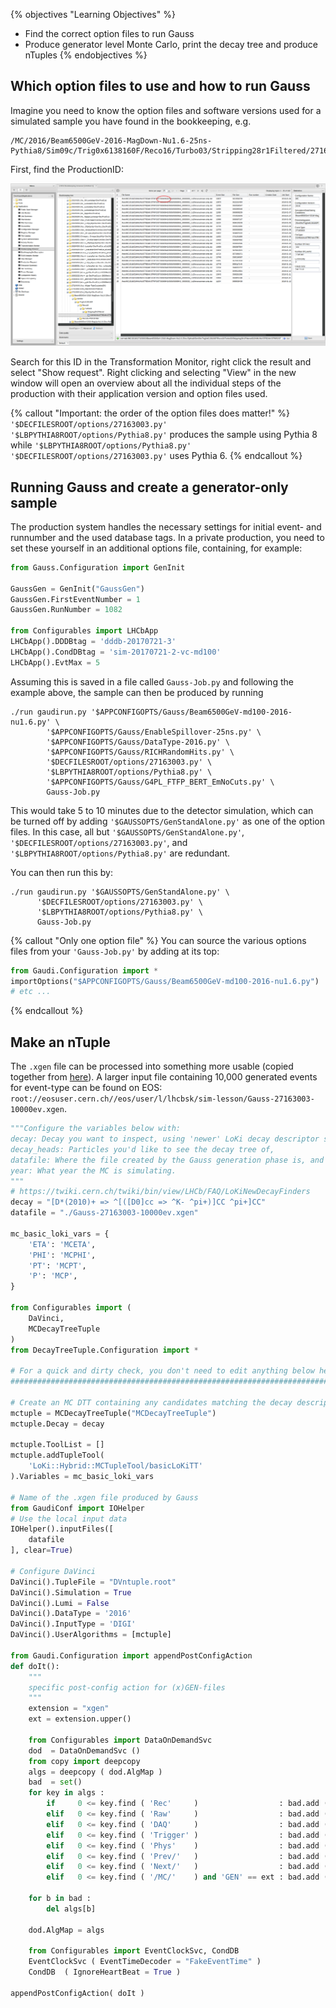 {% objectives "Learning Objectives" %}
* Find the correct option files to run Gauss
* Produce generator level Monte Carlo, print the decay tree and produce nTuples
{% endobjectives %} 

## Which option files to use and how to run Gauss

Imagine you need to know the option files and software versions used for a simulated sample you have found in the bookkeeping, e.g.
```
/MC/2016/Beam6500GeV-2016-MagDown-Nu1.6-25ns-Pythia8/Sim09c/Trig0x6138160F/Reco16/Turbo03/Stripping28r1Filtered/27163003/D2HMUNUSTREAM.STRIP.DST
```
First, find the ProductionID:

![FindingProductionID](img/simulation_1.png)

Search for this ID in the Transformation Monitor, right click the result and select "Show request". Right clicking and selecting "View" in the new window will open an overview about all the individual steps of the production with their application version and option files used.

{% callout "Important: the order of the option files does matter!" %}
`'$DECFILESROOT/options/27163003.py' '$LBPYTHIA8ROOT/options/Pythia8.py'` 
produces the sample using Pythia 8 while `'$LBPYTHIA8ROOT/options/Pythia8.py' 
'$DECFILESROOT/options/27163003.py'` uses Pythia 6.
{% endcallout %}

## Running Gauss and create a generator-only sample

The production system handles the necessary settings for initial event- and runnumber and the used database tags. In a private production, you need to set these yourself in an additional options file, containing, for example:
```python
from Gauss.Configuration import GenInit

GaussGen = GenInit("GaussGen")
GaussGen.FirstEventNumber = 1
GaussGen.RunNumber = 1082

from Configurables import LHCbApp
LHCbApp().DDDBtag = 'dddb-20170721-3'
LHCbApp().CondDBtag = 'sim-20170721-2-vc-md100'
LHCbApp().EvtMax = 5
```

Assuming this is saved in a file called `Gauss-Job.py` and following the example above, the sample can then be produced by running

```shell
./run gaudirun.py '$APPCONFIGOPTS/Gauss/Beam6500GeV-md100-2016-nu1.6.py' \
        '$APPCONFIGOPTS/Gauss/EnableSpillover-25ns.py' \
        '$APPCONFIGOPTS/Gauss/DataType-2016.py' \
        '$APPCONFIGOPTS/Gauss/RICHRandomHits.py' \
        '$DECFILESROOT/options/27163003.py' \
        '$LBPYTHIA8ROOT/options/Pythia8.py' \
        '$APPCONFIGOPTS/Gauss/G4PL_FTFP_BERT_EmNoCuts.py' \
        Gauss-Job.py
```

This would take 5 to 10 minutes due to the detector simulation, which can be turned off by adding `'$GAUSSOPTS/GenStandAlone.py'` as one of the option files.
In this case, all but `'$GAUSSOPTS/GenStandAlone.py'`, `'$DECFILESROOT/options/27163003.py'`, and `'$LBPYTHIA8ROOT/options/Pythia8.py'` are redundant.

You can then run this by:
```shell
./run gaudirun.py '$GAUSSOPTS/GenStandAlone.py' \
      '$DECFILESROOT/options/27163003.py' \
      '$LBPYTHIA8ROOT/options/Pythia8.py' \
      Gauss-Job.py
```

{% callout "Only one option file" %}
You can source the various options files from your `'Gauss-Job.py'` by adding at its top:
```python
from Gaudi.Configuration import *
importOptions("$APPCONFIGOPTS/Gauss/Beam6500GeV-md100-2016-nu1.6.py")
# etc ...
```
{% endcallout %}

## Make an nTuple

The `.xgen` file can be processed into something more usable (copied together from [here](https://gitlab.cern.ch/lhcb-datapkg/Gen/DecFiles/blob/master/CONTRIBUTING.md)).
A larger input file containing 10,000 generated events for event-type can be found on EOS: `root://eosuser.cern.ch//eos/user/l/lhcbsk/sim-lesson/Gauss-27163003-10000ev.xgen`.
```python
"""Configure the variables below with:
decay: Decay you want to inspect, using 'newer' LoKi decay descriptor syntax,
decay_heads: Particles you'd like to see the decay tree of,
datafile: Where the file created by the Gauss generation phase is, and
year: What year the MC is simulating.
"""
# https://twiki.cern.ch/twiki/bin/view/LHCb/FAQ/LoKiNewDecayFinders
decay = "[D*(2010)+ => ^[([D0]cc => ^K- ^pi+)]CC ^pi+]CC"
datafile = "./Gauss-27163003-10000ev.xgen"

mc_basic_loki_vars = {
    'ETA': 'MCETA',
    'PHI': 'MCPHI',
    'PT': 'MCPT',
    'P': 'MCP',
}

from Configurables import (
    DaVinci,
    MCDecayTreeTuple
)
from DecayTreeTuple.Configuration import *

# For a quick and dirty check, you don't need to edit anything below here.
##########################################################################

# Create an MC DTT containing any candidates matching the decay descriptor
mctuple = MCDecayTreeTuple("MCDecayTreeTuple")
mctuple.Decay = decay

mctuple.ToolList = []
mctuple.addTupleTool(
    'LoKi::Hybrid::MCTupleTool/basicLoKiTT'
).Variables = mc_basic_loki_vars

# Name of the .xgen file produced by Gauss
from GaudiConf import IOHelper
# Use the local input data
IOHelper().inputFiles([
    datafile
], clear=True)

# Configure DaVinci
DaVinci().TupleFile = "DVntuple.root"
DaVinci().Simulation = True
DaVinci().Lumi = False
DaVinci().DataType = '2016'
DaVinci().InputType = 'DIGI'
DaVinci().UserAlgorithms = [mctuple]

from Gaudi.Configuration import appendPostConfigAction
def doIt():
    """
    specific post-config action for (x)GEN-files
    """
    extension = "xgen"
    ext = extension.upper()

    from Configurables import DataOnDemandSvc
    dod  = DataOnDemandSvc ()
    from copy import deepcopy
    algs = deepcopy ( dod.AlgMap )
    bad  = set()
    for key in algs :
        if     0 <= key.find ( 'Rec'     )                  : bad.add ( key )
        elif   0 <= key.find ( 'Raw'     )                  : bad.add ( key )
        elif   0 <= key.find ( 'DAQ'     )                  : bad.add ( key )
        elif   0 <= key.find ( 'Trigger' )                  : bad.add ( key )
        elif   0 <= key.find ( 'Phys'    )                  : bad.add ( key )
        elif   0 <= key.find ( 'Prev/'   )                  : bad.add ( key )
        elif   0 <= key.find ( 'Next/'   )                  : bad.add ( key )
        elif   0 <= key.find ( '/MC/'    ) and 'GEN' == ext : bad.add ( key )

    for b in bad :
        del algs[b]

    dod.AlgMap = algs

    from Configurables import EventClockSvc, CondDB
    EventClockSvc ( EventTimeDecoder = "FakeEventTime" )
    CondDB  ( IgnoreHeartBeat = True )

appendPostConfigAction( doIt )
```
